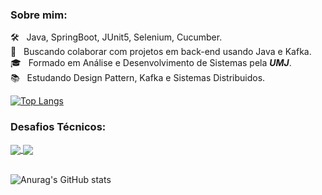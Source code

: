 <div align="left">  

  ### Sobre mim:
  :hammer_and_wrench: &nbsp; Java, SpringBoot, JUnit5, Selenium, Cucumber.
  <br> :rocket:  &nbsp; Buscando colaborar com projetos em back-end usando Java e Kafka.
  <br> :mortar_board: &nbsp; Formado em Análise e Desenvolvimento de Sistemas pela ***UMJ***.
  <br> :books: &nbsp; Estudando Design Pattern, Kafka e Sistemas Distribuidos.

   [![Top Langs](https://github-readme-stats.vercel.app/api/top-langs/?username=pedroalcantara9568&layout=compact)](https://github.com/pedroalcantara9568/github-readme-stats)   
 
###  Desafios Técnicos:
 <div>
   
  
   <a href="https://github.com/pedroalcantara9568/pauta-api">
    <img align="center" src="https://github-readme-stats.vercel.app/api/pin/?username=pedroalcantara9568&repo=pauta-api"/>
  </a>
  <a href="https://github.com/pedroalcantara9568/delivery-api">
    <img align="center" src="https://github-readme-stats.vercel.app/api/pin/?username=pedroalcantara9568&repo=delivery-api" />
  </a>
</div>
<br>

  ![Anurag's GitHub stats](https://github-readme-stats.vercel.app/api?username=pedroalcantara9568&show_icons=true&theme=dark)
 </div>
